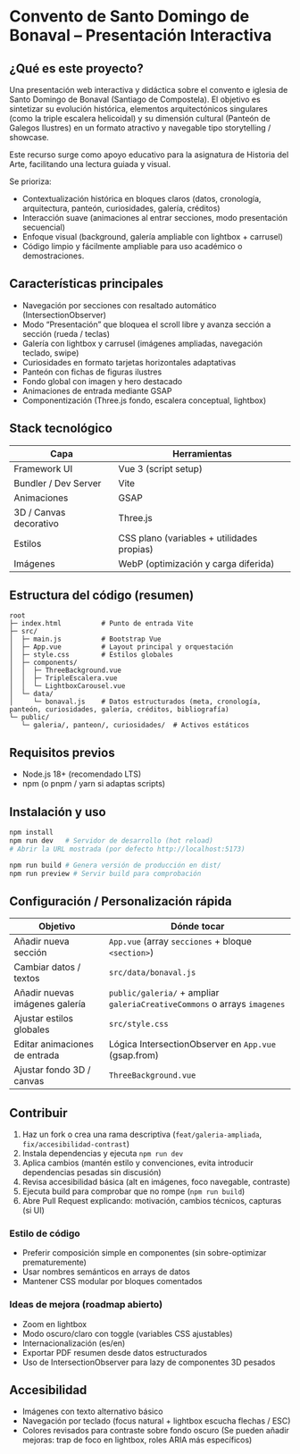 # Convento de Santo Domingo de Bonaval – Presentación Interactiva

## ¿Qué es este proyecto?
Una presentación web interactiva y didáctica sobre el convento e iglesia de Santo Domingo de Bonaval (Santiago de Compostela). El objetivo es sintetizar su evolución histórica, elementos arquitectónicos singulares (como la triple escalera helicoidal) y su dimensión cultural (Panteón de Galegos Ilustres) en un formato atractivo y navegable tipo storytelling / showcase.

Este recurso surge como apoyo educativo para la asignatura de Historia del Arte, facilitando una lectura guiada y visual.

Se prioriza:
- Contextualización histórica en bloques claros (datos, cronología, arquitectura, panteón, curiosidades, galería, créditos)
- Interacción suave (animaciones al entrar secciones, modo presentación secuencial)
- Enfoque visual (background, galería ampliable con lightbox + carrusel)
- Código limpio y fácilmente ampliable para uso académico o demostraciones.

## Características principales
- Navegación por secciones con resaltado automático (IntersectionObserver)
- Modo “Presentación” que bloquea el scroll libre y avanza sección a sección (rueda / teclas)
- Galería con lightbox y carrusel (imágenes ampliadas, navegación teclado, swipe)
- Curiosidades en formato tarjetas horizontales adaptativas
- Panteón con fichas de figuras ilustres
- Fondo global con imagen y hero destacado
- Animaciones de entrada mediante GSAP
- Componentización (Three.js fondo, escalera conceptual, lightbox)

## Stack tecnológico
| Capa | Herramientas |
|------|--------------|
| Framework UI | Vue 3 (script setup) |
| Bundler / Dev Server | Vite |
| Animaciones | GSAP |
| 3D / Canvas decorativo | Three.js |
| Estilos | CSS plano (variables + utilidades propias) |
| Imágenes | WebP (optimización y carga diferida) |

## Estructura del código (resumen)
```
root
├─ index.html          # Punto de entrada Vite
├─ src/
│  ├─ main.js          # Bootstrap Vue
│  ├─ App.vue          # Layout principal y orquestación
│  ├─ style.css        # Estilos globales
│  ├─ components/
│  │  ├─ ThreeBackground.vue
│  │  ├─ TripleEscalera.vue
│  │  └─ LightboxCarousel.vue
│  └─ data/
│     └─ bonaval.js    # Datos estructurados (meta, cronología, panteón, curiosidades, galería, créditos, bibliografía)
└─ public/
   └─ galeria/, panteon/, curiosidades/  # Activos estáticos
```

## Requisitos previos
- Node.js 18+ (recomendado LTS)
- npm (o pnpm / yarn si adaptas scripts)

## Instalación y uso
```bash
npm install
npm run dev   # Servidor de desarrollo (hot reload)
# Abrir la URL mostrada (por defecto http://localhost:5173)

npm run build # Genera versión de producción en dist/
npm run preview # Servir build para comprobación
```

## Configuración / Personalización rápida
| Objetivo | Dónde tocar |
|----------|-------------|
| Añadir nueva sección | `App.vue` (array `secciones` + bloque `<section>`) |
| Cambiar datos / textos | `src/data/bonaval.js` |
| Añadir nuevas imágenes galería | `public/galeria/` + ampliar `galeriaCreativeCommons` o arrays `imagenes` |
| Ajustar estilos globales | `src/style.css` |
| Editar animaciones de entrada | Lógica IntersectionObserver en `App.vue` (gsap.from) |
| Ajustar fondo 3D / canvas | `ThreeBackground.vue` |

## Contribuir
1. Haz un fork o crea una rama descriptiva (`feat/galeria-ampliada`, `fix/accesibilidad-contrast`)
2. Instala dependencias y ejecuta `npm run dev`
3. Aplica cambios (mantén estilo y convenciones, evita introducir dependencias pesadas sin discusión)
4. Revisa accesibilidad básica (alt en imágenes, foco navegable, contraste)
5. Ejecuta build para comprobar que no rompe (`npm run build`)
6. Abre Pull Request explicando: motivación, cambios técnicos, capturas (si UI)

### Estilo de código
- Preferir composición simple en componentes (sin sobre-optimizar prematuremente)
- Usar nombres semánticos en arrays de datos
- Mantener CSS modular por bloques comentados

### Ideas de mejora (roadmap abierto)
- Zoom en lightbox
- Modo oscuro/claro con toggle (variables CSS ajustables)
- Internacionalización (es/en)
- Exportar PDF resumen desde datos estructurados
- Uso de IntersectionObserver para lazy de componentes 3D pesados

## Accesibilidad
- Imágenes con texto alternativo básico
- Navegación por teclado (focus natural + lightbox escucha flechas / ESC)
- Colores revisados para contraste sobre fondo oscuro
(Se pueden añadir mejoras: trap de foco en lightbox, roles ARIA más específicos)